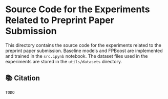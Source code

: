 # Source Code for the Experiments Related to Preprint Paper Submission

This directory contains the source code for the experiments related to the preprint paper submission.
Baseline models and FPBoost are implemented and trained in the `src.ipynb` notebook.
The dataset files used in the experiments are stored in the `utils/datasets` directory.

## :books: Citation

```
TODO
```
